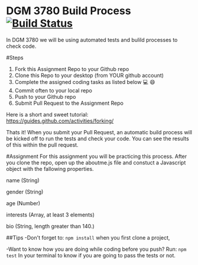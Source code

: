 # DGM 3780 Build Process [![Build Status](https://travis-ci.org/landonconover/DGM3780-Competency1.svg?branch=master)](https://travis-ci.org/landonconover/DGM3780-Competency1)
In DGM 3780 we will be using automated tests and bulild processes to check code.

#Steps
1. Fork this Assignment Repo to your Github repo
2. Clone this Repo to your desktop (from YOUR github account)
3. Complete the assigned coding tasks as listed below :computer: :smile:
4. Commit often to your local repo
5. Push to your Github repo
6. Submit Pull Request to the Assignment Repo

Here is a short and sweet tutorial: https://guides.github.com/activities/forking/

Thats it! When you submit your Pull Request, an automatic build process will be kicked off to run the tests and check your code. You can see the results of this within the pull request.

#Assignment
For this assignment you will be practicing this process. After you clone the repo, open up the aboutme.js file and constuct a Javascript object with the fallowing properties.

name (String)

gender (String)

age (Number)

interests (Array, at least 3 elements)

bio (String, length greater than 140.)

##Tips
-Don't forget to:
````npm install````
when you first clone a project,

-Want to know how you are doing while coding before you push?
Run:
````npm test````
In your terminal to know if you are going to pass the tests or not.
